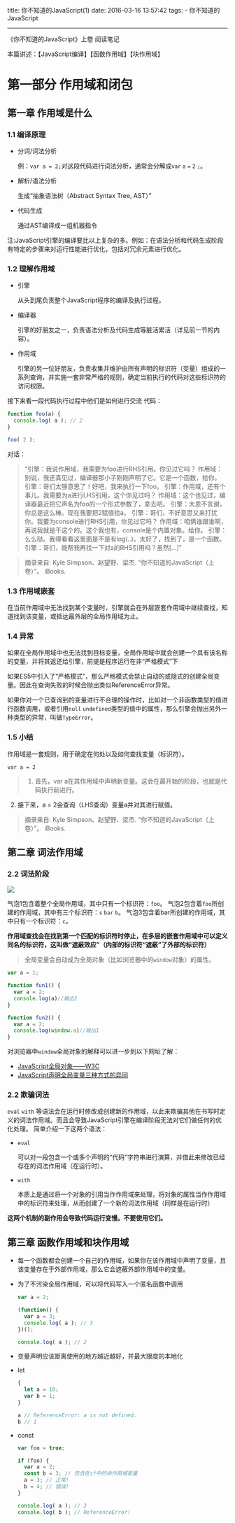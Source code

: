 title: 你不知道的JavaScript(1)
date: 2016-03-16 13:57:42
tags:
    - 你不知道的JavaScript

---

《你不知道的JavaScript》上卷 阅读笔记

本篇讲述：【JavaScript编译】【函数作用域】【块作用域】

<!-- more -->

# 第一部分	作用域和闭包
## 第一章	作用域是什么
### 1.1	编译原理
- 分词/词法分析

	例：`var a = 2;`对这段代码进行词法分析，通常会分解成`var` `a` `=` `2` `;`。

- 解析/语法分析

	生成“抽象语法树（Abstract Syntax Tree, AST）”

- 代码生成

	通过AST编译成一组机器指令

注:JavaScript引擎的编译要比以上复杂的多。例如：在语法分析和代码生成阶段有特定的步骤来对运行性能进行优化，包括对冗余元素进行优化。

### 1.2	理解作用域

- 引擎

	从头到尾负责整个JavaScript程序的编译及执行过程。

- 编译器

	引擎的好朋友之一，负责语法分析及代码生成等脏活累活（详见前一节的内容）。

- 作用域

	引擎的另一位好朋友，负责收集并维护由所有声明的标识符（变量）组成的一系列查询，并实施一套非常严格的规则，确定当前执行的代码对这些标识符的访问权限。

接下来看一段代码执行过程中他们是如何进行交流
代码：

```JavaScript
function foo(a) {
  console.log( a ); // 2
}

foo( 2 );
```

对话：
> “引擎：我说作用域，我需要为foo进行RHS引用。你见过它吗？
作用域：别说，我还真见过，编译器那小子刚刚声明了它。它是一个函数，给你。
引擎：哥们太够意思了！好吧，我来执行一下foo。
引擎：作用域，还有个事儿。我需要为a进行LHS引用，这个你见过吗？
作用域：这个也见过，编译器最近把它声名为foo的一个形式参数了，拿去吧。
引擎：大恩不言谢，你总是这么棒。现在我要把2赋值给a。
引擎：哥们，不好意思又来打扰你。我要为console进行RHS引用，你见过它吗？
作用域：咱俩谁跟谁啊，再说我就是干这个的。这个我也有，console是个内置对象。给你。
引擎：么么哒。我得看看这里面是不是有log(..)。太好了，找到了，是一个函数。
引擎：哥们，能帮我再找一下对a的RHS引用吗？虽然[…]”

> 摘录来自: Kyle Simpson、赵望野、梁杰. “你不知道的JavaScript（上卷）”。 iBooks.

### 1.3	作用域嵌套
在当前作用域中无法找到某个变量时，引擎就会在外层嵌套作用域中继续查找，知道找到该变量，或抵达最外层的全局作用域为止。

### 1.4	异常
如果在全局作用域中也无法找到目标变量，全局作用域中就会创建一个具有该名称的变量，并将其返还给引擎，前提是程序运行在非“严格模式”下

如果ES5中引入了“严格模式”，那么严格模式会禁止自动的或隐式的创建全局变量。因此在查询失败的时候会抛出类似ReferenceError异常。

如果你对一个已查询到的变量进行不合理的操作时，比如对一个非函数类型的值进行函数调用，或者引用`null` `undefined`类型的值中的属性，那么引擎会抛出另外一种类型的异常，叫做`TypeError`。

### 1.5	小结

作用域是一套规则，用于确定在何处以及如何查找变量（标识符）。

`var a = 2`

>1. 首先，var a在其作用域中声明新变量。这会在最开始的阶段，也就是代码执行前进行。
2. 接下来，a = 2会查询（LHS查询）变量a并对其进行赋值。

>摘录来自: Kyle Simpson、赵望野、梁杰. “你不知道的JavaScript（上卷）”。 iBooks.

## 第二章	词法作用域

### 2.2	词法阶段

![](http://7xpp66.com1.z0.glb.clouddn.com/js_16031610.png)

气泡1包含着整个全局作用域，其中只有一个标识符：`foo`。
气泡2包含着`foo`所创建的作用域，其中有三个标识符：`s` `bar` `b`。
气泡3包含着bar所创建的作用域，其中只有一个标识符：`c`。

**作用域查找会在找到第一个匹配的标识符时停止，在多层的嵌套作用域中可以定义同名的标识符，这叫做“遮蔽效应”（内部的标识符“遮蔽”了外部的标识符）**

> 全局变量会自动成为全局对象（比如浏览器中的`window`对象）的属性。

```JavaScript
var a = 1;

function fun1() {
  var a = 2;
  console.log(a)//输出2
}

function fun2() {
  var a = 2;
  console.log(window.a)//输出1
}

```
对浏览器中`window`全局对象的解释可以进一步到以下网址了解：

- [JavaScript全局对象——W3C](http://www.w3school.com.cn/jsref/jsref_obj_global.asp)
- [JavaScript声明全局变量三种方式的异同](http://www.cnblogs.com/snandy/archive/2011/03/19/1988284.html)

### 2.2	欺骗词法

`eval` `with` 等语法会在运行时修改或创建新的作用域，以此来欺骗其他在书写时定义的词法作用域。而且会导致JavaScript引擎在编译阶段无法对它们做任何的优化处理。
简单介绍一下这两个语法：

- `eval`

	可以对一段包含一个或多个声明的“代码”字符串进行演算，并借此来修改已经存在的词法作用域（在运行时）。
- `with`

	本质上是通过将一个对象的引用当作作用域来处理，将对象的属性当作作用域中的标识符来处理，从而创建了一个新的词法作用域（同样是在运行时）

**这两个机制的副作用会导致代码运行变慢。不要使用它们。**

## 第三章 函数作用域和块作用域



- 每一个函数都会创建一个自己的作用域，如果你在该作用域中声明了变量，且该变量存在于外部作用域，那么它会遮蔽外部作用域中的变量。

- 为了不污染全局作用域，可以将代码写入一个匿名函数中调用

	```JavaScript
	var a = 2;

	(function() {
	  var a = 3;
	  console.log( a ); // 3
	})();

	console.log( a ); // 2
	```

- 变量声明应该距离使用的地方越近越好，并最大限度的本地化

- let

	```JavaScript
	{
	  let a = 10;
	  var b = 1;
	}

	a // ReferenceError: a is not defined.
	b // 1
	```
- const

	```JavaScript
	var foo = true;

	if (foo) {
	  var a = 2;
	  const b = 3; // 包含在if中的块作用域常量
	  a = 3; // 正常!
	  b = 4; // 错误!
	}

	console.log( a ); // 3
	console.log( b ); // ReferenceError!
	```
